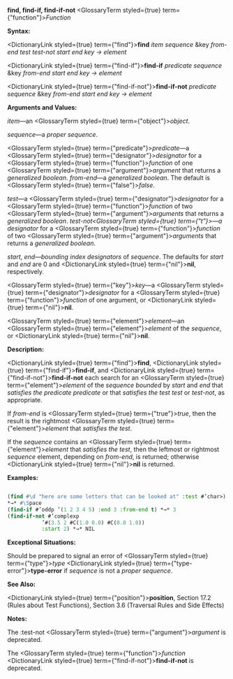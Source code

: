 **find, find-if, find-if-not** <GlossaryTerm styled={true} term={"function"}><i>Function</i></GlossaryTerm> 



**Syntax:** 



<DictionaryLink styled={true} term={"find"}><b>find</b></DictionaryLink> *item sequence* &amp;key *from-end test test-not start end key → element* 



<DictionaryLink styled={true} term={"find-if"}><b>find-if</b></DictionaryLink> *predicate sequence* &amp;key *from-end start end key → element* 



<DictionaryLink styled={true} term={"find-if-not"}><b>find-if-not</b></DictionaryLink> *predicate sequence* &amp;key *from-end start end key → element* 



**Arguments and Values:** 



*item*—an <GlossaryTerm styled={true} term={"object"}><i>object</i></GlossaryTerm>. 



*sequence*—a *proper sequence*. 



<GlossaryTerm styled={true} term={"predicate"}><i>predicate</i></GlossaryTerm>—a <GlossaryTerm styled={true} term={"designator"}><i>designator</i></GlossaryTerm> for a <GlossaryTerm styled={true} term={"function"}><i>function</i></GlossaryTerm> of one <GlossaryTerm styled={true} term={"argument"}><i>argument</i></GlossaryTerm> that returns a *generalized boolean*. *from-end*—a *generalized boolean*. The default is <GlossaryTerm styled={true} term={"false"}><i>false</i></GlossaryTerm>. 



*test*—a <GlossaryTerm styled={true} term={"designator"}><i>designator</i></GlossaryTerm> for a <GlossaryTerm styled={true} term={"function"}><i>function</i></GlossaryTerm> of two <GlossaryTerm styled={true} term={"argument"}><i>arguments</i></GlossaryTerm> that returns a *generalized boolean*. *test-not<GlossaryTerm styled={true} term={"t"}><i>—a </i></GlossaryTerm>designator* for a <GlossaryTerm styled={true} term={"function"}><i>function</i></GlossaryTerm> of two <GlossaryTerm styled={true} term={"argument"}><i>arguments</i></GlossaryTerm> that returns a *generalized boolean*. 



*start*, *end*—*bounding index designators* of *sequence*. The defaults for *start* and *end* are 0 and <DictionaryLink styled={true} term={"nil"}><b>nil</b></DictionaryLink>, respectively. 



<GlossaryTerm styled={true} term={"key"}><i>key</i></GlossaryTerm>—a <GlossaryTerm styled={true} term={"designator"}><i>designator</i></GlossaryTerm> for a <GlossaryTerm styled={true} term={"function"}><i>function</i></GlossaryTerm> of one argument, or <DictionaryLink styled={true} term={"nil"}><b>nil</b></DictionaryLink>. 



<GlossaryTerm styled={true} term={"element"}><i>element</i></GlossaryTerm>—an <GlossaryTerm styled={true} term={"element"}><i>element</i></GlossaryTerm> of the *sequence*, or <DictionaryLink styled={true} term={"nil"}><b>nil</b></DictionaryLink>. 







 



 



**Description:** 



<DictionaryLink styled={true} term={"find"}><b>find</b></DictionaryLink>, <DictionaryLink styled={true} term={"find-if"}><b>find-if</b></DictionaryLink>, and <DictionaryLink styled={true} term={"find-if-not"}><b>find-if-not</b></DictionaryLink> each search for an <GlossaryTerm styled={true} term={"element"}><i>element</i></GlossaryTerm> of the *sequence bounded* by *start* and *end* that *satisfies the predicate predicate* or that *satisfies the test test* or *test-not*, as appropriate. 



If *from-end* is <GlossaryTerm styled={true} term={"true"}><i>true</i></GlossaryTerm>, then the result is the rightmost <GlossaryTerm styled={true} term={"element"}><i>element</i></GlossaryTerm> that *satisfies the test*. 



If the *sequence* contains an <GlossaryTerm styled={true} term={"element"}><i>element</i></GlossaryTerm> that *satisfies the test*, then the leftmost or rightmost *sequence* element, depending on *from-end*, is returned; otherwise <DictionaryLink styled={true} term={"nil"}><b>nil</b></DictionaryLink> is returned. 



**Examples:**
```lisp

(find #\d "here are some letters that can be looked at" :test #’char>) 
*→* #\Space 
(find-if #’oddp ’(1 2 3 4 5) :end 3 :from-end t) *→* 3 
(find-if-not #’complexp 
	       ’#(3.5 2 #C(1.0 0.0) #C(0.0 1.0)) 
	       :start 2) *→* NIL 

```
**Exceptional Situations:** 



Should be prepared to signal an error of <GlossaryTerm styled={true} term={"type"}><i>type</i></GlossaryTerm> <DictionaryLink styled={true} term={"type-error"}><b>type-error</b></DictionaryLink> if *sequence* is not a *proper sequence*. 



**See Also:** 



<DictionaryLink styled={true} term={"position"}><b>position</b></DictionaryLink>, Section 17.2 (Rules about Test Functions), Section 3.6 (Traversal Rules and Side Effects) 



**Notes:** 



The :test-not <GlossaryTerm styled={true} term={"argument"}><i>argument</i></GlossaryTerm> is deprecated. 



The <GlossaryTerm styled={true} term={"function"}><i>function</i></GlossaryTerm> <DictionaryLink styled={true} term={"find-if-not"}><b>find-if-not</b></DictionaryLink> is deprecated. 



